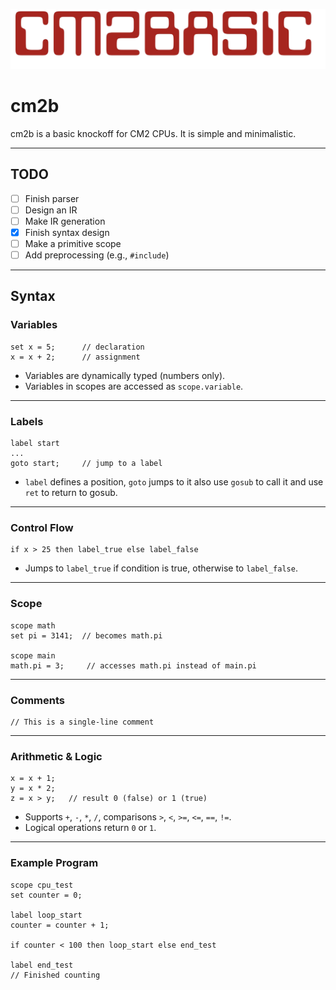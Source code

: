 
![Logo](./images/logo.png)
# cm2b

cm2b is a basic knockoff for CM2 CPUs. It is simple and minimalistic.

---

## TODO
- [ ] Finish parser
- [ ] Design an IR
- [ ] Make IR generation
- [x] Finish syntax design
- [ ] Make a primitive scope  
- [ ] Add preprocessing (e.g., `#include`)

---

## Syntax

### Variables
```cm2b
set x = 5;      // declaration
x = x + 2;      // assignment
```
- Variables are dynamically typed (numbers only).  
- Variables in scopes are accessed as `scope.variable`.

---

### Labels
```cm2b
label start
...
goto start;     // jump to a label
```
- `label` defines a position, `goto` jumps to it also use `gosub` to call it and use `ret` to return to gosub.

---

### Control Flow
```cm2b
if x > 25 then label_true else label_false
```
- Jumps to `label_true` if condition is true, otherwise to `label_false`.

---

### Scope
```cm2b
scope math
set pi = 3141;  // becomes math.pi

scope main
math.pi = 3;     // accesses math.pi instead of main.pi
```

---

### Comments
```cm2b
// This is a single-line comment
```

---

### Arithmetic & Logic
```cm2b
x = x + 1;
y = x * 2;
z = x > y;   // result 0 (false) or 1 (true)
```
- Supports `+`, `-`, `*`, `/`, comparisons `>`, `<`, `>=`, `<=`, `==`, `!=`.  
- Logical operations return `0` or `1`.

---

### Example Program
```cm2b
scope cpu_test
set counter = 0;

label loop_start
counter = counter + 1;

if counter < 100 then loop_start else end_test

label end_test
// Finished counting
```

